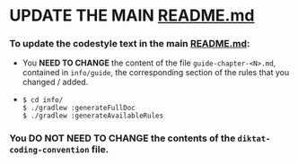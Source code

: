 # UPDATE THE MAIN [README.md](../README.md)

### To update the codestyle text in the main [README.md](../README.md):

* You **NEED TO CHANGE** the content of the file `guide-chapter-<N>.md`, contained in `info/guide`, the corresponding section of the rules that you changed / added.

* ```console
  $ cd info/
  $ ./gradlew :generateFullDoc
  $ ./gradlew :generateAvailableRules
  ```

### You **DO NOT NEED TO CHANGE** the contents of the `diktat-coding-convention` file.
